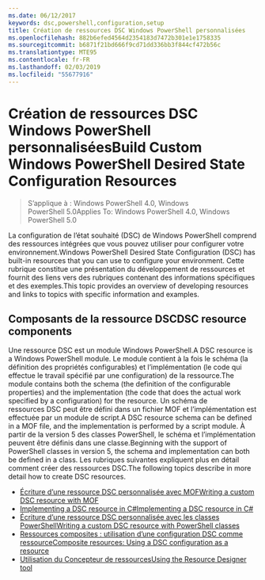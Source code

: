 ```yaml
---
ms.date: 06/12/2017
keywords: dsc,powershell,configuration,setup
title: Création de ressources DSC Windows PowerShell personnalisées
ms.openlocfilehash: 882b6efed4564d2354183d7472b301e1e1758335
ms.sourcegitcommit: b6871f21bd666f9cd71dd336bb3f844cf472b56c
ms.translationtype: MTE95
ms.contentlocale: fr-FR
ms.lasthandoff: 02/03/2019
ms.locfileid: "55677916"
---
```

# <a name="build-custom-windows-powershell-desired-state-configuration-resources"></a><span data-ttu-id="2e1d4-103">Création de ressources DSC Windows PowerShell personnalisées</span><span class="sxs-lookup"><span data-stu-id="2e1d4-103">Build Custom Windows PowerShell Desired State Configuration Resources</span></span>

> <span data-ttu-id="2e1d4-104">S’applique à : Windows PowerShell 4.0, Windows PowerShell 5.0</span><span class="sxs-lookup"><span data-stu-id="2e1d4-104">Applies To: Windows PowerShell 4.0, Windows PowerShell 5.0</span></span>

<span data-ttu-id="2e1d4-105">La configuration de l’état souhaité (DSC) de Windows PowerShell comprend des ressources intégrées que vous pouvez utiliser pour configurer votre environnement.</span><span class="sxs-lookup"><span data-stu-id="2e1d4-105">Windows PowerShell Desired State Configuration (DSC) has built-in resources that you can use to configure your environment.</span></span> <span data-ttu-id="2e1d4-106">Cette rubrique constitue une présentation du développement de ressources et fournit des liens vers des rubriques contenant des informations spécifiques et des exemples.</span><span class="sxs-lookup"><span data-stu-id="2e1d4-106">This topic provides an overview of developing resources and links to topics with specific information and examples.</span></span>

## <a name="dsc-resource-components"></a><span data-ttu-id="2e1d4-107">Composants de la ressource DSC</span><span class="sxs-lookup"><span data-stu-id="2e1d4-107">DSC resource components</span></span>

<span data-ttu-id="2e1d4-108">Une ressource DSC est un module Windows PowerShell.</span><span class="sxs-lookup"><span data-stu-id="2e1d4-108">A DSC resource is a Windows PowerShell module.</span></span> <span data-ttu-id="2e1d4-109">Le module contient à la fois le schéma (la définition des propriétés configurables) et l’implémentation (le code qui effectue le travail spécifié par une configuration) de la ressource.</span><span class="sxs-lookup"><span data-stu-id="2e1d4-109">The module contains both the schema (the definition of the configurable properties) and the implementation (the code that does the actual work specified by a configuration) for the resource.</span></span> <span data-ttu-id="2e1d4-110">Un schéma de ressources DSC peut être défini dans un fichier MOF et l’implémentation est effectuée par un module de script.</span><span class="sxs-lookup"><span data-stu-id="2e1d4-110">A DSC resource schema can be defined in a MOF file, and the implementation is performed by a script module.</span></span> <span data-ttu-id="2e1d4-111">À partir de la version 5 des classes PowerShell, le schéma et l’implémentation peuvent être définis dans une classe.</span><span class="sxs-lookup"><span data-stu-id="2e1d4-111">Beginning with the support of PowerShell classes in version 5, the schema and implementation can both be defined in a class.</span></span> <span data-ttu-id="2e1d4-112">Les rubriques suivantes expliquent plus en détail comment créer des ressources DSC.</span><span class="sxs-lookup"><span data-stu-id="2e1d4-112">The following topics describe in more detail how to create DSC resources.</span></span>

* [<span data-ttu-id="2e1d4-113">Écriture d’une ressource DSC personnalisée avec MOF</span><span class="sxs-lookup"><span data-stu-id="2e1d4-113">Writing a custom DSC resource with MOF</span></span>](authoringResourceMOF.md)
* [<span data-ttu-id="2e1d4-114">Implementing a DSC resource in C#</span><span class="sxs-lookup"><span data-stu-id="2e1d4-114">Implementing a DSC resource in C#</span></span>](authoringResourceMofCS.md)
* [<span data-ttu-id="2e1d4-115">Écriture d’une ressource DSC personnalisée avec les classes PowerShell</span><span class="sxs-lookup"><span data-stu-id="2e1d4-115">Writing a custom DSC resource with PowerShell classes</span></span>](authoringResourceClass.md)
* [<span data-ttu-id="2e1d4-116">Ressources composites : utilisation d’une configuration DSC comme ressource</span><span class="sxs-lookup"><span data-stu-id="2e1d4-116">Composite resources: Using a DSC configuration as a resource</span></span>](authoringResourceComposite.md)
* [<span data-ttu-id="2e1d4-117">Utilisation du Concepteur de ressources</span><span class="sxs-lookup"><span data-stu-id="2e1d4-117">Using the Resource Designer tool</span></span>](../authoringResourceMofDesigner.md)
